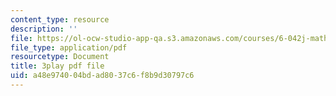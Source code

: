 ```yaml
---
content_type: resource
description: ''
file: https://ol-ocw-studio-app-qa.s3.amazonaws.com/courses/6-042j-mathematics-for-computer-science-spring-2015/a48e974004bdad8037c6f8b9d30797c6_CWkh5kb4TGc.pdf
file_type: application/pdf
resourcetype: Document
title: 3play pdf file
uid: a48e9740-04bd-ad80-37c6-f8b9d30797c6
---
```

